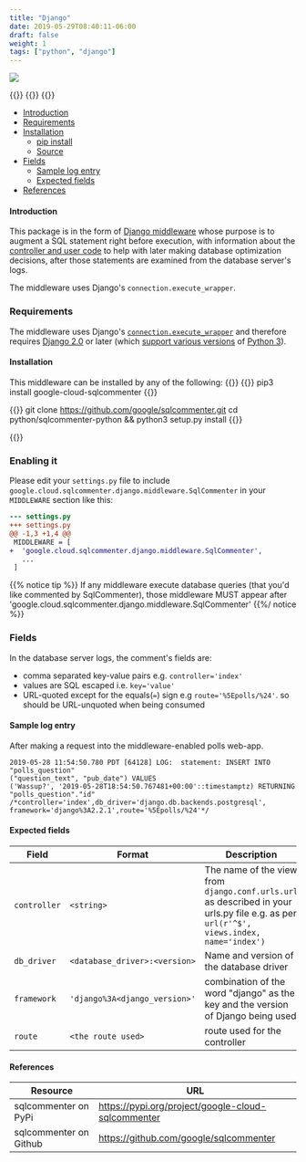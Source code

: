 ```yaml
---
title: "Django"
date: 2019-05-29T08:40:11-06:00
draft: false
weight: 1
tags: ["python", "django"]
---
```


![](/images/django-logo.png)

{{<card-vendor href="/python/django/aws" src="/images/aws-logo.png">}}
{{<card-vendor href="/python/django/gcp" src="/images/gcp-logo.png">}}
{{<card-vendor href="/python/django/local" src="/images/locally-logo.png">}}

- [Introduction](#introduction)
- [Requirements](#requirements)
- [Installation](#installation)
    - [pip install](#pip-install)
    - [Source](#source)
- [Fields](#fields)
    - [Sample log entry](#sample-log-entry)
    - [Expected fields](#expected-fields)
- [References](#references)

#### Introduction

This package is in the form of [Django middleware]() whose purpose is to augment a SQL statement right before execution, with
information about the [controller and user code]() to help with later making database optimization decisions, after those statements
are examined from the database server's logs.

The middleware uses Django's `connection.execute_wrapper`.

### Requirements

The middleware uses Django's [`connection.execute_wrapper`](https://docs.djangoproject.com/en/stable/topics/db/instrumentation/#connection-execute-wrapper) and therefore requires [Django 2.0](https://docs.djangoproject.com/en/stable/faq/install) or later (which [support various versions](https://docs.djangoproject.com/en/stable/faq/install/#what-python-version-can-i-use-with-django) of [Python 3](https://www.python.org/downloads/)).

#### Installation
This middleware can be installed by any of the following:
{{<tabs pip source>}}
{{<highlight shell>}}
pip3 install google-cloud-sqlcommenter
{{</highlight>}}

{{<highlight shell>}}
git clone https://github.com/google/sqlcommenter.git
cd python/sqlcommenter-python && python3 setup.py install
{{</highlight>}}

{{</tabs>}}

### Enabling it

Please edit your `settings.py` file to include `google.cloud.sqlcommenter.django.middleware.SqlCommenter` in your `MIDDLEWARE` section like this:
```diff
--- settings.py
+++ settings.py
@@ -1,3 +1,4 @@
 MIDDLEWARE = [
+  'google.cloud.sqlcommenter.django.middleware.SqlCommenter',
   ...
 ]
```

{{% notice tip %}}
If any middleware execute database queries (that you'd like commented by SqlCommenter), those middleware MUST appear after
'google.cloud.sqlcommenter.django.middleware.SqlCommenter'
{{%/ notice %}}


### Fields

In the database server logs, the comment's fields are:

* comma separated key-value pairs e.g. `controller='index'`
* values are SQL escaped i.e. `key='value'`
* URL-quoted except for the equals(`=`) sign e.g `route='%5Epolls/%24'`. so should be URL-unquoted when being consumed

#### Sample log entry

After making a request into the middleware-enabled polls web-app.

```shell
2019-05-28 11:54:50.780 PDT [64128] LOG:  statement: INSERT INTO "polls_question"
("question_text", "pub_date") VALUES
('Wassup?', '2019-05-28T18:54:50.767481+00:00'::timestamptz) RETURNING "polls_question"."id"
/*controller='index',db_driver='django.db.backends.postgresql',
framework='django%3A2.2.1',route='%5Epolls/%24'*/
```

#### Expected fields

Field|Format|Description|Example
---|---|---|---
`controller`|`<string>`|The name of the view from `django.conf.urls.url` as described in your urls.py file e.g. as per `url(r'^$', views.index, name='index')`|controller='index'
`db_driver`|`<database_driver>:<version>`|Name and version of the database driver|`db_driver='django.db.backends.postgresql'`
`framework`|`'django%3A<django_version>'`|combination of the word "django" as the key and the version of Django being used|framework='django%3A2.2.1'
`route`|`<the route used>`|route used for the controller|`route='%5Epolls/%24'`

#### References

Resource|URL
---|---
sqlcommenter on PyPi|https://pypi.org/project/google-cloud-sqlcommenter
sqlcommenter on Github|https://github.com/google/sqlcommenter
